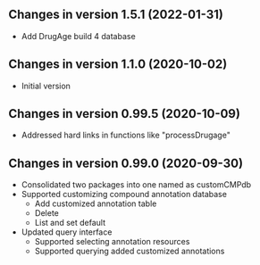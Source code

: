## Changes in version 1.5.1 (2022-01-31)
+ Add DrugAge build 4 database 

## Changes in version 1.1.0 (2020-10-02)
+ Initial version 

## Changes in version 0.99.5 (2020-10-09)
+ Addressed hard links in functions like "processDrugage"

## Changes in version 0.99.0 (2020-09-30)
+ Consolidated two packages into one named as customCMPdb
+ Supported customizing compound annotation database
  - Add customized annotation table
  - Delete 
  - List and set default
+ Updated query interface
  - Supported selecting annotation resources
  - Supported querying added customized annotations